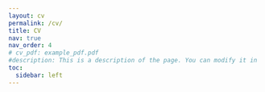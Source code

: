 ```yaml
---
layout: cv
permalink: /cv/
title: CV
nav: true
nav_order: 4
# cv_pdf: example_pdf.pdf
#description: This is a description of the page. You can modify it in 'pages/_cv.md'. You can also change or remove the top pdf download button.
toc:
  sidebar: left
---
```

